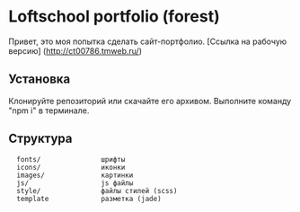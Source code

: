 Loftschool portfolio (forest)
=============================

Привет, это моя попытка сделать сайт-портфолио.
[Ссылка на рабочую версию] (http://ct00786.tmweb.ru/)

Установка
------------

Клонируйте репозиторий или скачайте его архивом. Выполните команду "npm i" в терминале.

Структура
------------

      fonts/               шрифты
      icons/               иконки
      images/              картинки
      js/                  js файлы
      style/               файлы стилей (scss)
      template             разметка (jade)